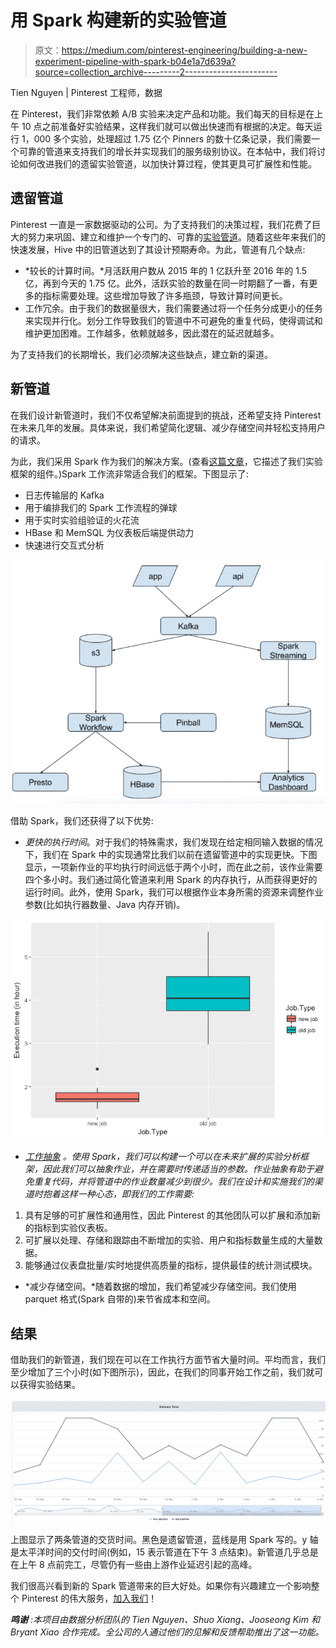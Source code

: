 # 用 Spark 构建新的实验管道

> 原文：<https://medium.com/pinterest-engineering/building-a-new-experiment-pipeline-with-spark-b04e1a7d639a?source=collection_archive---------2----------------------->

Tien Nguyen | Pinterest 工程师，数据

在 Pinterest，我们非常依赖 A/B 实验来决定产品和功能。我们每天的目标是在上午 10 点之前准备好实验结果，这样我们就可以做出快速而有根据的决定。每天运行 1，000 多个实验，处理超过 1.75 亿个 Pinners 的数十亿条记录，我们需要一个可靠的管道来支持我们的增长并实现我们的服务级别协议。在本帖中，我们将讨论如何改进我们的遗留实验管道，以加快计算过程，使其更具可扩展性和性能。

## **遗留管道**

Pinterest 一直是一家数据驱动的公司。为了支持我们的决策过程，我们花费了巨大的努力来巩固、建立和维护一个专门的、可靠的[实验管道](/@Pinterest_Engineering/scalable-a-b-experiments-at-pinterest-1e28ddb7d22)。随着这些年来我们的快速发展，Hive 中的旧管道达到了其设计预期寿命。为此，管道有几个缺点:

*   *较长的计算时间。*月活跃用户数从 2015 年的 1 亿跃升至 2016 年的 1.5 亿，再到今天的 1.75 亿。此外，活跃实验的数量在同一时期翻了一番，有更多的指标需要处理。这些增加导致了许多瓶颈，导致计算时间更长。
*   工作冗余。由于我们的数据量很大，我们需要通过将一个任务分成更小的任务来实现并行化。划分工作导致我们的管道中不可避免的重复代码，使得调试和维护更加困难。工作越多，依赖就越多，因此潜在的延迟就越多。

为了支持我们的长期增长，我们必须解决这些缺点，建立新的渠道。

## **新管道**

在我们设计新管道时，我们不仅希望解决前面提到的挑战，还希望支持 Pinterest 在未来几年的发展。具体来说，我们希望简化逻辑、减少存储空间并轻松支持用户的请求。

为此，我们采用 Spark 作为我们的解决方案。(查看[这篇文章](https://engineering.pinterest.com/blog/scalable-ab-experiments-pinterest)，它描述了我们实验框架的组件。)Spark 工作流非常适合我们的框架。下图显示了:

*   日志传输层的 Kafka
*   用于编排我们的 Spark 工作流程的弹球
*   用于实时实验组验证的火花流
*   HBase 和 MemSQL 为仪表板后端提供动力
*   快速进行交互式分析

![](img/7a7f65b8210d1726ef8b282377a67cb9.png)

借助 Spark，我们还获得了以下优势:

*   *更快的执行时间*。对于我们的特殊需求，我们发现在给定相同输入数据的情况下，我们在 Spark 中的实现通常比我们以前在遗留管道中的实现更快。下图显示，一项新作业的平均执行时间远低于两个小时，而在此之前，该作业需要四个多小时。我们通过简化管道来利用 Spark 的内存执行，从而获得更好的运行时间。此外，使用 Spark，我们可以根据作业本身所需的资源来调整作业参数(比如执行器数量、Java 内存开销)。

![](img/edcd3ace354087fa61404c96722a8cb6.png)

*   [*工作抽象*](https://engineering.pinterest.com/blog/scalable-ab-experiments-pinterest) *。使用 Spark，我们可以构建一个可以在未来扩展的实验分析框架，因此我们可以抽象作业，并在需要时传递适当的参数。作业抽象有助于避免重复代码，并将管道中的作业数量减少到很少。我们在设计和实施我们的渠道时抱着这样一种心态，即我们的工作需要:*

1.  具有足够的可扩展性和通用性，因此 Pinterest 的其他团队可以扩展和添加新的指标到实验仪表板。
2.  可扩展以处理、存储和跟踪由不断增加的实验、用户和指标数量生成的大量数据。
3.  能够通过仪表盘批量/实时地提供高质量的指标，提供最佳的统计测试模块。

*   *减少存储空间。*随着数据的增加，我们希望减少存储空间。我们使用 parquet 格式(Spark 自带的)来节省成本和空间。

## **结果**

借助我们的新管道，我们现在可以在工作执行方面节省大量时间。平均而言，我们至少增加了三个小时(如下图所示)，因此，在我们的同事开始工作之前，我们就可以获得实验结果。

![](img/e9bc07ce1bd43001205491e1099276ef.png)

上图显示了两条管道的交货时间。黑色是遗留管道，蓝线是用 Spark 写的。y 轴是太平洋时间的交付时间(例如，15 表示管道在下午 3 点结束)。新管道几乎总是在上午 8 点前完工，尽管仍有一些由上游作业延迟引起的高峰。

我们很高兴看到新的 Spark 管道带来的巨大好处。如果你有兴趣建立一个影响整个 Pinterest 的伟大服务，[加入我们](https://careers.pinterest.com/)！

***鸣谢*** *:本项目由数据分析团队的 Tien Nguyen、Shuo Xiang、Jooseong Kim 和 Bryant Xiao 合作完成。全公司的人通过他们的见解和反馈帮助推出了这一功能。*